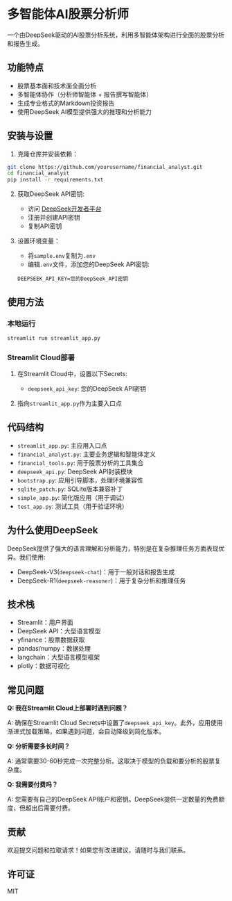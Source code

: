 # 多智能体AI股票分析师

一个由DeepSeek驱动的AI股票分析系统，利用多智能体架构进行全面的股票分析和报告生成。

## 功能特点

- 股票基本面和技术面全面分析
- 多智能体协作（分析师智能体 + 报告撰写智能体）
- 生成专业格式的Markdown投资报告
- 使用DeepSeek AI模型提供强大的推理和分析能力

## 安装与设置

1. 克隆仓库并安装依赖：

```bash
git clone https://github.com/yourusername/financial_analyst.git
cd financial_analyst
pip install -r requirements.txt
```

2. 获取DeepSeek API密钥:

   - 访问 [DeepSeek开发者平台](https://platform.deepseek.com)
   - 注册并创建API密钥
   - 复制API密钥

3. 设置环境变量：

   - 将`sample.env`复制为`.env`
   - 编辑`.env`文件，添加您的DeepSeek API密钥:
   ```
   DEEPSEEK_API_KEY=您的DeepSeek_API密钥
   ```

## 使用方法

### 本地运行

```bash
streamlit run streamlit_app.py
```

### Streamlit Cloud部署

1. 在Streamlit Cloud中，设置以下Secrets:
   - `deepseek_api_key`: 您的DeepSeek API密钥

2. 指向`streamlit_app.py`作为主要入口点

## 代码结构

- `streamlit_app.py`: 主应用入口点
- `financial_analyst.py`: 主要业务逻辑和智能体定义
- `financial_tools.py`: 用于股票分析的工具集合
- `deepseek_api.py`: DeepSeek API封装模块
- `bootstrap.py`: 应用引导脚本，处理环境兼容性
- `sqlite_patch.py`: SQLite版本兼容补丁
- `simple_app.py`: 简化版应用（用于调试）
- `test_app.py`: 测试工具（用于验证环境）

## 为什么使用DeepSeek

DeepSeek提供了强大的语言理解和分析能力，特别是在复杂推理任务方面表现优异。我们使用:

- DeepSeek-V3(`deepseek-chat`)：用于一般对话和报告生成
- DeepSeek-R1(`deepseek-reasoner`)：用于复杂分析和推理任务

## 技术栈

- Streamlit：用户界面
- DeepSeek API：大型语言模型
- yfinance：股票数据获取
- pandas/numpy：数据处理
- langchain：大型语言模型框架
- plotly：数据可视化

## 常见问题

**Q: 我在Streamlit Cloud上部署时遇到问题？**

A: 确保在Streamlit Cloud Secrets中设置了`deepseek_api_key`。此外，应用使用渐进式加载策略，如果遇到问题，会自动降级到简化版本。

**Q: 分析需要多长时间？**

A: 通常需要30-60秒完成一次完整分析。这取决于模型的负载和要分析的股票复杂度。

**Q: 我需要付费吗？**

A: 您需要有自己的DeepSeek API账户和密钥。DeepSeek提供一定数量的免费额度，但超出后需要付费。

## 贡献

欢迎提交问题和拉取请求！如果您有改进建议，请随时与我们联系。

## 许可证

MIT 